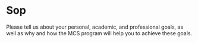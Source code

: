 # Sop

Please tell us about your personal, academic, and professional goals, as well as why and how the MCS program will help you to achieve these goals.